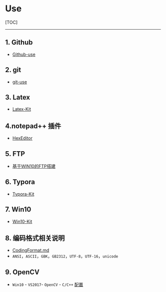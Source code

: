 # Use
[TOC]

---

## 1. Github

+ [Github-use](md/Github.md)



## 2. git

+ [git-use](md/git-use.md)



## 3. Latex

+ [Latex-Kit](md/Latex.md)



## 4.notepad++ 插件

+ [HexEditor](https://github.com/chcg/NPP_HexEdit/releases)



## 5. FTP

+ [基于WIN10的FTP搭建](md/FTP-construct-Win10.md)



## 6. Typora

+ [Typora-Kit](md/Typora.md)



## 7. Win10

+ [Win10-Kit](md/Win10-Kit.md)



## 8. 编码格式相关说明

+ [CodingFormat.md](md/CodingFormat.md)
+ `ANSI`，`ASCII`，`GBK`，`GB2312`，`UTF-8`，`UTF-16`，`unicode`



## 9. OpenCV

+ `Win10` - `VS2017`- `OpenCV` - `C/C++` [配置](md/opencv.md)

